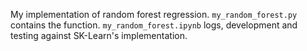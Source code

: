 My implementation of random forest regression. 
`my_random_forest.py` contains the function.
`my_random_forest.ipynb` logs, development and testing against SK-Learn's implementation.
